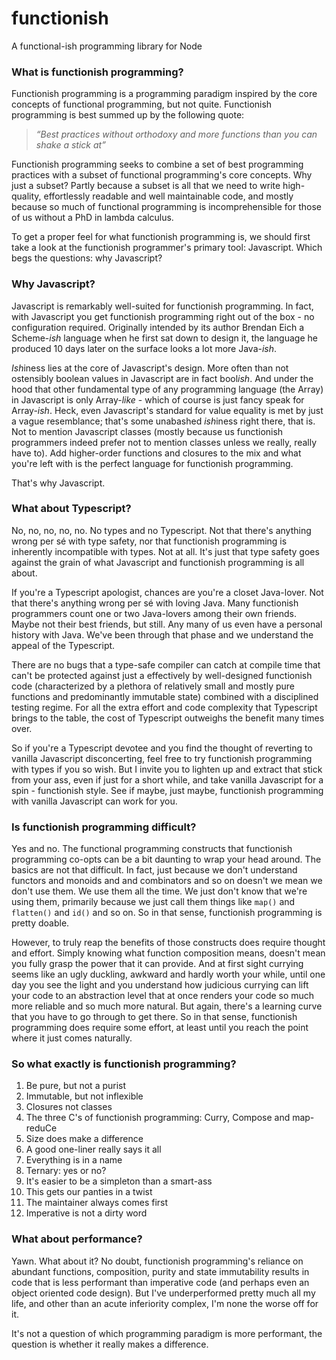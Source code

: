 # functionish
A functional-ish programming library for Node

### What is functionish programming?

Functionish programming is a programming paradigm inspired by the core concepts of functional programming, but not
quite. Functionish programming is best summed up by the following quote:

> <em>&ldquo;Best practices without orthodoxy and more functions than you can shake a stick at&rdquo;</em>

Functionish programming seeks to combine a set of best programming practices with a subset of functional programming's
core concepts. Why just a subset? Partly because a subset is all that we need to write high-quality, effortlessly
readable and well maintainable code, and mostly because so much of functional programming is incomprehensible for 
those of us without a PhD in lambda calculus.

To get a proper feel for what functionish programming is, we should first take a look at the functionish programmer's
primary tool: Javascript. Which begs the questions: why Javascript?

### Why Javascript?

Javascript is remarkably well-suited for functionish programming. In fact, with Javascript you get functionish
programming right out of the box - no configuration required. Originally intended by its author Brendan Eich a 
Scheme-*ish* language when he first sat down to design it, the language he produced 10 days later on the surface looks
a lot more Java-*ish*. 

*Ish*iness lies at the core of Javascript's design. More often than not ostensibly boolean values in Javascript are
in fact bool*ish*. And under the hood that other fundamental type of any programming language (the Array) in
Javascript is only Array-*like* - which of course is just fancy speak for Array-*ish*. Heck, even Javascript's standard
for value equality is met by just a vague resemblance; that's some unabashed *ish*iness right there, that is. Not to
mention Javascript classes (mostly because us functionish programmers indeed prefer not to mention classes unless we
really, really have to). Add higher-order functions and closures to the mix and what you're left with is the perfect
language for functionish programming.

That's why Javascript.

### What about Typescript?

No, no, no, no, no. No types and no Typescript. Not that there's anything wrong per sé with type safety, nor that
functionish programming is inherently incompatible with types. Not at all. It's just that type safety goes against the
grain of what Javascript and functionish programming is all about.

If you're a Typescript apologist, chances are you're a closet Java-lover. Not that there's anything wrong per sé with
loving Java. Many functionish programmers count one or two Java-lovers among their own friends. Maybe not their best
friends, but still. Any many of us even have a personal history with Java. We've been through that phase and we
understand the appeal of the Typescript.

There are no bugs that a type-safe compiler can catch at compile time that can't be protected against just a effectively
by well-designed functionish code (characterized by a plethora of relatively small and mostly pure functions and
predominantly immutable state) combined with a disciplined testing regime. For all the extra effort and code complexity
that Typescript brings to the table, the cost of Typescript outweighs the benefit many times over.

So if you're a Typescript devotee and you find the thought of reverting to vanilla Javascript disconcerting, feel free
to try functionish programming with types if you so wish. But I invite you to lighten up and extract that stick
from your ass, even if just for a short while, and take vanilla Javascript for a spin - functionish style. See
if maybe, just maybe, functionish programming with vanilla Javascript can work for you.

### Is functionish programming difficult?

Yes and no. The functional programming constructs that functionish programming co-opts can be a bit daunting to wrap
your head around. The basics are not that difficult. In fact, just because we don't understand functors and monoids and
and combinators and so on doesn't we mean we don't use them. We use them all the time. We just don't know that we're
using them, primarily because we just call them things like `map()` and `flatten()` and `id()` and so on. So in that
sense, functionish programming is pretty doable. 

However, to truly reap the benefits of those constructs does require thought and effort. Simply knowing what function
composition means, doesn't mean you fully grasp the power that it can provide. And at first sight currying seems like
an ugly duckling, awkward and hardly worth your while, until one day you see the light and you understand how
judicious currying can lift your code to an abstraction level that at once renders your code so much more reliable and
so much more natural. But again, there's a learning curve that you have to go through to get there. So in that sense,
functionish programming does require some effort, at least until you reach the point where it just comes naturally.

### So what exactly is functionish programming?

1. Be pure, but not a purist
2. Immutable, but not inflexible
3. Closures not classes
4. The three C's of functionish programming: Curry, Compose and map-reduCe
5. Size does make a difference
6. A good one-liner really says it all
7. Everything is in a name
8. Ternary: yes or no?
9. It's easier to be a simpleton than a smart-ass
10. This gets our panties in a twist
11. The maintainer always comes first
12. Imperative is not a dirty word

### What about performance?

Yawn. What about it? No doubt, functionish programming's reliance on abundant functions, composition, purity and
state immutability results in code that is less performant than imperative code (and perhaps even an object oriented
code design). But I've underperformed pretty much all my life, and other than an acute inferiority complex, I'm none
the worse off for it.

It's not a question of which programming paradigm is more performant, the question is whether it really makes a
difference.